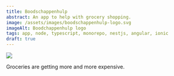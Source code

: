 ```yaml
---
title: Boodschappen­hulp
abstract: An app to help with grocery shopping.
image: /assets/images/boodschappenhulp-logo.svg
imageAlt: Boodchappenhulp logo
tags: app, node, typescript, monorepo, nestjs, angular, ionic
draft: true
---
```


<img src="{{ image }}" class="bg-teal p-1 m-1 rounded-lg float-right">

Groceries are getting more and more expensive.
